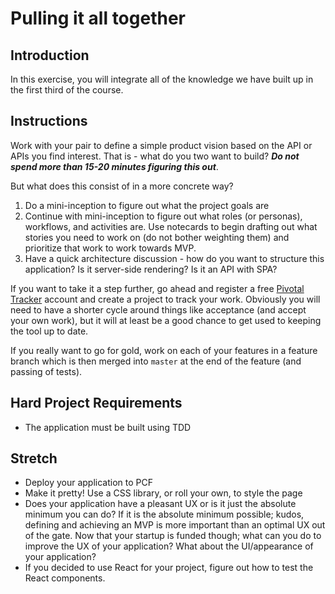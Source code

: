 # Pulling it all together

## Introduction

In this exercise, you will integrate all of the knowledge we have built up in the first third of the course.

## Instructions

Work with your pair to define a simple product vision based on the API or APIs you find interest. That is - what do you two want to build? ***Do not spend more than 15-20 minutes figuring this out***.

But what does this consist of in a more concrete way?

1. Do a mini-inception to figure out what the project goals are
1. Continue with mini-inception to figure out what roles (or personas), workflows, and activities are. Use notecards to begin drafting out what stories you need to work on (do not bother weighting them) and prioritize that work to work towards MVP.
1. Have a quick architecture discussion - how do you want to structure this application? Is it server-side rendering? Is it an API with SPA?

If you want to take it a step further, go ahead and register a free [Pivotal Tracker](http://www.pivotaltracker.com/) account and create a project to track your work. Obviously you will need to have a shorter cycle around things like acceptance (and accept your own work), but it will at least be a good chance to get used to keeping the tool up to date.

If you really want to go for gold, work on each of your features in a feature branch which is then merged into `master` at the end of the feature (and passing of tests).

## Hard Project Requirements

* The application must be built using TDD

## Stretch

- Deploy your application to PCF
- Make it pretty! Use a CSS library, or roll your own, to style the page
- Does your application have a pleasant UX or is it just the absolute minimum you can do? If it is the absolute minimum possible; kudos, defining and achieving an MVP is more important than an optimal UX out of the gate. Now that your startup is funded though; what can you do to improve the UX of your application? What about the UI/appearance of your application?
- If you decided to use React for your project, figure out how to test the React components.
